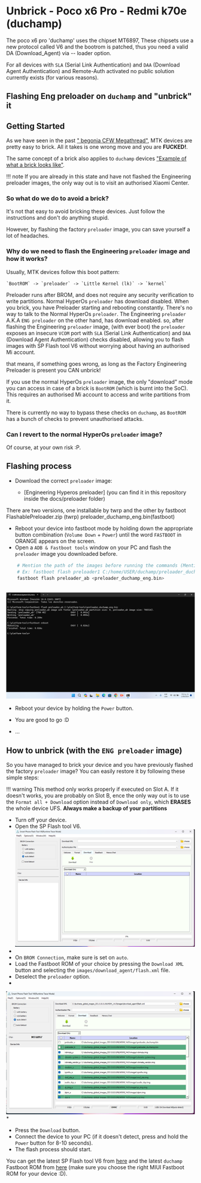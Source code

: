 # Unbrick - Poco x6 Pro - Redmi k70e (duchamp)

The poco x6 pro 'duchamp' uses the chipset MT6897, These chipsets use a new protocol called V6 and the bootrom is patched, thus you need a valid DA (Download_Agent) via -- loader option.

For all devices with  `SLA` (Serial Link Authentication) and `DAA` (Download Agent Authentication) and Remote-Auth activated no public solution currently exists (for various reasons).

## Flashing Eng preloader on `duchamp` and "unbrick" it

## Getting Started

As we have seen in the past [" begonia CFW Megathread"](https://xdaforums.com/t/guide-info-psa-redmi-note-8-pro-megathread-cfw.4056527/), MTK devices are pretty easy to brick. All it takes is one wrong move and you are **FUCKED!**.

The same concept of a brick also applies to `duchamp` devices ["Example of what a brick looks like"](https://imgur.com/a/zMw2udb).

!!! note
    If you are already in this state and have not flashed the Engineering preloader images, the only way out is to visit an authorised Xiaomi Center.

### So what do we do to avoid a brick?

It's not that easy to avoid bricking these devices. Just follow the instructions and don't do anything stupid.

However, by flashing the factory `preloader` image, you can save yourself a lot of headaches.

### Why do we need to flash the Engineering `preloader` image and how it works?

Usually, MTK devices follow this boot pattern:

    `BootROM` -> `preloader` -> `Little Kernel (lk)` -> `kernel`

Preloader runs after BROM, and does not require any security verification to write partitions. Normal HyperOs `preloader` has download disabled. When you brick, you have Preloader starting and rebooting constantly. There's no way to talk to the Normal HyperOs `preloader`. The Engineering `preloader` A.K.A  `ENG preloader` on the other hand, has download enabled. so, after flashing the Engineering `preloader` image, (with ever boot) the `preloader` exposes an insecure `VCOM` port with `SLA` (Serial Link Authentication) and `DAA` (Download Agent Authentication) checks disabled, allowing you to flash images with SP Flash tool V6 without worrying about having an authorised Mi account.

that means, if something goes wrong, as long as the Factory Engineering Preloader is present you CAN unbrick!

If you use the normal HyperOs `preloader` image, the only "download" mode you can access in case of a brick is `BootROM` (which is burnt into the SoC). This requires an authorised Mi account to access and write partitions from it.

There is currently no way to bypass these checks on `duchamp`, as `BootROM` has a bunch of checks to prevent unauthorised attacks.

### Can I revert to the normal HyperOs `preloader` image?

Of course, at your own risk :P.

## Flashing process

* Download the correct `preloader` image:
  
    * [Engineering Hyperos preloader] (you can find it in this repository inside the docs/preloader folder)

There are two versions, one installable by twrp and the other by fastboot
FlashablePreloader.zip (twrp)
preloader_duchamp_eng.bin(fastboot)

* Reboot your device into fastboot mode by holding down the appropriate button combination (`Volume Down` + `Power`) until the word `FASTBOOT` in ORANGE appears on the screen.
* Open a `ADB & Fastboot tools` window on your PC and flash the `preloader` image you downloaded before.

``` bash
    # Mention the path of the images before running the commands (Mention the path of the images before running the command)
    # Ex: fastboot flash preloader1 C:/home/USER/duchamp/preloader_duchamp.bin
    fastboot flash preloader_ab <preloader_duchamp_eng.bin>
    
```
![preloader](https://github.com/TheFormidable/Unbrick/blob/4f09165fea4128a995b863008719ce230220fd46/docs/images/preloader.png)
* Reboot your device by holding the `Power` button.
* You are good to go :D

* ...

## How to unbrick (with the `ENG preloader` image)

So you have managed to brick your device and you have previously flashed the factory `preloader` image? You can easily restore it by following  these simple steps:

!!! warning
    This method only works properly if executed on Slot A.
    If it doesn't works, you are probably on Slot B, ence the only way out is to use the `Format all + Download` option instead of `Download only`, which **ERASES** the whole device UFS.
    **Always make a backup of your partitions**

* Turn off your device.
* Open the SP Flash tool V6.
  ![1](https://github.com/TheFormidable/Unbrick/blob/e6b13b04c2d908221029d0bf230d6faba08cfd53/docs/images/1.png)
* 
* On `BROM Connection`, make sure is set on `auto`.
* Load the Fastboot ROM of your choice by pressing the `Download XML` button and selecting the `images/download_agent/flash.xml` file.
* Deselect the `preloader` option.
* 
![2](https://github.com/TheFormidable/Unbrick/blob/e6b13b04c2d908221029d0bf230d6faba08cfd53/docs/images/2.png)
* 
* Press the `Download` button.
* Connect the device to your PC (if it doesn't detect, press and hold the `Power` button for 8-10 seconds).
* The flash process should start.

You can get the latest SP Flash tool V6 from [here](https://spflashtools.com/windows/sp-flash-tool-v6-2316) and the latest `duchamp` Fastboot ROM from [here](https://mifirm.net/model/duchamp.ttt) (make sure you choose the right MIUI Fastboot ROM for your device :D).
